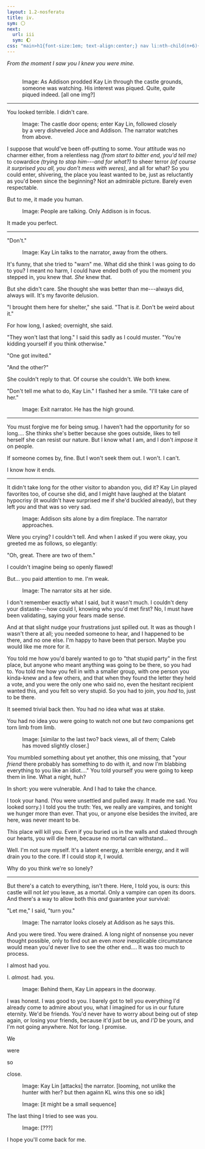 ```yaml
---
layout: 1.2-nosferatu
title: iv.
sym: 🌕︎
next:
  url: iii
  sym: 🌔︎
css: "main>h1{font-size:1em; text-align:center;} nav li:nth-child(n+6){display:none;} header h2{color:#404040;} nav li:nth-child(5){color:#808080;} figcaption{text-align:center; color:#9f9f9f;} i span{display:block; text-align:center;} hr{margin:3em auto;} hr:first-child+p{text-align:center;} p{text-transform:lowercase; max-width:20em; color:#bfbfbf; font-size:.95em;} .dlg{text-transform:none;} #short{margin:2em auto;}"
---
```

<!--additions/thoughts from last night:
- gary got dragged through the gate and it also broke open and no one is surprised. i think. i don't want to draw a bunch of new things showing this but It Did Happen, allude to it maybe, or have caleb watching /that/ instead (but hmm then why her...)
- joce doesn't just ditch addison, she's looking for a key! and addison is Tired:tm:. joce was basically like "look i get it i am also exhausted but like, i'm gonna go search, and whether you stay close or not is up to you." (far as addison's concerned she got ditched anyway, though.)
-->
<div class="book" markdown="1">
<i><span>From the moment I saw you</span> <span>I knew you were mine.</span></i>

<figure><img src="https://via.placeholder.com/400x300.png" alt=""/> <img src="https://via.placeholder.com/250x300.png" alt=""/> <img src="https://via.placeholder.com/150x300.png" alt=""/>
<figcaption><span class="x">Image: </span>As Addison prodded Kay Lin through the castle grounds, someone was watching. His interest was piqued. Quite, <em>quite</em> piqued indeed. [all one img?]</figcaption></figure>

----

You looked terrible. I didn't care.

<figure><img src="https://via.placeholder.com/600x400.png" alt=""/>
<figcaption><span class="x">Image: </span>The castle door opens; enter Kay Lin, followed closely by a very disheveled Joce and Addison. The narrator watches from above.</figcaption></figure>

I suppose that would've been off-putting to some. Your attitude was no charmer either, from a relentless nag <i>(from start to bitter end, you'd tell me)</i> to cowardice <i>(trying to stop him---and for what?)</i> to sheer terror <i>(of course it surprised you all, you don't mess with weres)</i>, and all for what? So you could enter, shivering, the place you least wanted to be, just as reluctantly as you'd been since the beginning? Not an admirable picture. Barely even respectable.

But to me, it made you human.

<figure><img src="https://via.placeholder.com/400x300.png" alt=""/>
<figcaption><span class="x">Image: </span>People are talking. Only Addison is in focus.</figcaption></figure>

It made you perfect.

----

<span class="dlg">"Don't."</span>

<figure><img src="https://via.placeholder.com/400x300.png" alt=""/>
<figcaption><span class="x">Image: </span>Kay Lin talks to the narrator, away from the others.</figcaption></figure>

It's funny, that she tried to "warn" me. What did she think I was going to do to you? I meant no harm, I could have ended both of you the moment you stepped in, you knew that. *She* knew that.

But she didn't care. She thought she was better than me---always did, always will. It's my favorite delusion.

<span class="dlg">"I brought them here for shelter,"</span> she said. <span class="dlg">"That is *it*. Don't be weird about it."</span>

For how long, I asked; overnight, she said.

"They won't last that long." I said this sadly as I could muster. "You're kidding yourself if you think otherwise."

<span class="dlg">"One got invited."</span>

"And the other?"

She couldn't reply to that. Of course she couldn't. We both knew.

"Don't tell me what to do, Kay Lin." I flashed her a smile. "I'll take care of her."

<figure><img src="https://via.placeholder.com/400x300.png" alt=""/>
<figcaption><span class="x">Image: </span>Exit narrator. He has the high ground.</figcaption></figure>

----

You must forgive me for being smug. I&nbsp;haven't had the opportunity for so long.... She thinks she's better because she goes outside, likes to tell herself she can resist our nature. But I know what I am, and I don't *impose* it on people.

If someone comes by, fine. But I won't seek them out. I won't. I can't.

I know how it ends.

----

It didn't take long for the other visitor to abandon you, did it? Kay Lin played favorites too, of course she did, and I might have laughed at the blatant hypocrisy (it wouldn't have surprised me if she'd buckled already), but they left *you* and that was so very sad.

<figure><img src="https://via.placeholder.com/400x300.png" alt=""/>
<figcaption><span class="x">Image: </span>Addison sits alone by a dim fireplace. The narrator approaches.</figcaption></figure>

Were you crying? I couldn't tell. And when I asked if you were okay, you greeted me as follows, so elegantly:

<span class="dlg">"Oh, great. There are two of them."</span>

I couldn't imagine being so openly flawed!

But... you paid attention to me. I'm weak.

<figure><img src="https://via.placeholder.com/400x300.png" alt=""/>
<figcaption><span class="x">Image: </span>The narrator sits at her side.</figcaption></figure>

I don't remember exactly what I said, but it wasn't much. I couldn't deny your distaste---how could I, knowing who you'd met first? No, I must have been validating, saying your fears made sense.

And at that slight nudge your frustrations just spilled out. It was as though I wasn't there at all; you needed someone to hear, and I happened to be there, and no one else. I'm happy to have been that person. Maybe you would like me more for it.

You told me how you'd barely wanted to go to "that stupid party" in the first place, but anyone who meant anything was going to be there, so you had to. You told me how you fell in with a smaller group, with one person you kinda-knew and a few others, and that when they found the letter they held a vote, and you were the only one who said no, even the hesitant recipient wanted this, and you felt so very stupid. So you had to join, you *had* to, just to be there.

It seemed trivial back then. You had no idea what was at stake.

You had no idea you were going to watch not one but *two* companions get torn limb from limb.

<figure><img src="https://via.placeholder.com/400x300.png" alt=""/>
<figcaption><span class="x">Image: </span>[similar to the last two? back views, all of them; Caleb has moved slightly closer.]</figcaption></figure>

You mumbled something about yet another, this one missing, that "your *friend* there probably has something to do with it, and now I'm blabbing everything to you like an idiot...." You told yourself you were going to keep them in line. What a night, huh?

In short: you were vulnerable. And I had to take the chance.

I took your hand. (You were unsettled and pulled away. It made me sad. You looked sorry.) I told you the truth: Yes, we really are vampires, and tonight we hunger more than ever. That you, or anyone else besides the invited, are here, was never meant to be.

This place will kill you. Even if you buried us in the walls and staked through our hearts, you will die here, because no mortal can withstand...

Well. I'm not sure myself. It's a latent energy, a terrible energy, and it will drain you to the core. If I could stop it, I would.

Why do you think we're so lonely?

<hr id="short">

But there's a catch to everything, isn't there. Here, I told you, is ours: this castle will not *let* you leave, as a mortal. Only a vampire can open its doors. And there's a way to allow both this *and* guarantee your survival:

"Let me," I said, "turn you."

<figure><img src="https://via.placeholder.com/400x300.png" alt=""/>
<figcaption><span class="x">Image: </span>The narrator looks closely at Addison as he says this.</figcaption></figure>

And you were tired. You were drained. A long night of nonsense you never thought possible, only to find out an even *more* inexplicable circumstance would mean you'd never live to see the other end.... It was too much to process.

I almost had you.

<span class="dlg">I. *almost.* had. you.</span>

<figure><img src="https://via.placeholder.com/400x300.png" alt=""/>
<figcaption><span class="x">Image: </span>Behind them, Kay Lin appears in the doorway.</figcaption></figure>

I was honest. I was good to you. I barely got to tell you everything I'd already come to admire about you, what I imagined for us in our future eternity. We'd be friends. You'd never have to worry about being out of step again, or losing your friends, because it'd just be us, and *<span style="text-transform:uppercase;">I'd</span>* be yours, and I'm not going anywhere. Not for long. I promise.

We

were

so

close.

<figure><img src="https://via.placeholder.com/400x300.png" alt=""/>
<figcaption><span class="x">Image: </span>Kay Lin [attacks] the narrator. [looming, not unlike the hunter with her? but then againn KL wins this one so idk]</figcaption></figure>

<figure><img src="https://via.placeholder.com/400x300.png" alt=""/>
<figcaption><span class="x">Image: </span>[it might be a small sequence]</figcaption></figure>

The last thing I tried to see was you.

<figure><img src="https://via.placeholder.com/400x300.png" alt=""/>
<figcaption><span class="x">Image: </span>[???]</figcaption></figure>

I hope you'll come back for me.
</div>